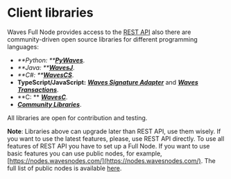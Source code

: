 # Client libraries

Waves Full Node provides access to the [REST API](/en/development-and-api/node-api-overview.md) also there are community-driven open source libraries for different programming languages:

* _**Python: **_[_**PyWaves**_](/development-and-api/client-libraries/pywaves.md).
* _**Java: **_[_**WavesJ**_](/development-and-api/client-libraries/wavesj.md).
* _**C\#: **_[_**WavesCS**_](/development-and-api/client-libraries/wavescs.md).
* **TypeScript/JavaScript:** [_**Waves Signature Adapter**_](/development-and-api/client-libraries/waves-signature-adapter.md) and [_**Waves Transactions**_](/development-and-api/client-libraries/waves-transactions.md).
* **C: ** [_**WavesC**_](/development-and-api/client-libraries/waves-c.md).
* [_**Community Libraries**_](/development-and-api/client-libraries/unofficial-libraries.md).

All libraries are open for contribution and testing.

**Note**: Libraries above can upgrade later than REST API, use them wisely. If you want to use the latest features, please, use REST API directly. To use all features of REST API you have to set up a Full Node. If you want to use basic features you can use public nodes, for example, [https://nodes.wavesnodes.com/](https://nodes.wavesnodes.com/). The full list of public nodes is available [here](http://dev.pywaves.org/generators/).

